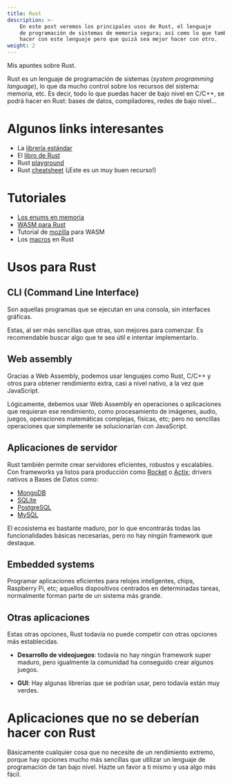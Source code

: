 ```yaml
---
title: Rust
description: >-
    En este post veremos los principales usos de Rust, el lenguaje
    de programación de sistemas de memoria segura; así como lo que también puedes
    hacer con este lenguaje pero que quizá sea mejor hacer con otro.
weight: 2
---
```


Mis apuntes sobre Rust.

Rust es un lenguaje de programación de sistemas (_system programming language_),
lo que da mucho control sobre los recursos del sistema: memoria, etc. Es decir,
todo lo que puedas hacer de bajo nivel en C/C++, se podrá hacer en Rust: bases
de datos, compiladores, redes de bajo nivel...


# Algunos links interesantes

- La [librería estándar][1]
- El [libro de Rust][2]
- Rust [playground][3]
- Rust [cheatsheet][4] (¡Este es un muy buen recurso!)

[1]: https://doc.rust-lang.org/std/
[2]: https://doc.rust-lang.org/book/
[3]: https://play.rust-lang.org/
[4]: https://cheats.rs/


# Tutoriales

- [Los enums en memoria][5]
- [WASM para Rust][6]
- Tutorial de [mozilla][7] para WASM
- Los [macros][8] en Rust

[5]: https://fasterthanli.me/articles/peeking-inside-a-rust-enum
[6]: https://bfnightly.bracketproductions.com/rustbook/webbuild.html
[7]: https://developer.mozilla.org/en-US/docs/WebAssembly/Rust_to_wasm
[8]: https://danielkeep.github.io/tlborm/book/README.html


# Usos para Rust

## CLI (Command Line Interface)

Son aquellas programas que se ejecutan en una consola, sin interfaces gráficas.

Estas, al ser más sencillas que otras, son mejores para comenzar. Es
recomendable buscar algo que te sea útil e intentar implementarlo.


## Web assembly

Gracias a Web Assembly, podemos usar lenguajes como Rust, C/C++ y otros para
obtener rendimiento extra, casi a nivel nativo, a la vez que JavaScript.

Lógicamente, debemos usar Web Assembly en operaciones o aplicaciones que
requieran ese rendimiento, como procesamiento de imágenes, audio, juegos,
operaciones matemáticas complejas, físicas, etc; pero no sencillas operaciones
que simplemente se solucionarían con JavaScript.


## Aplicaciones de servidor

Rust también permite crear servidores eficientes, robustos y escalables. Con
frameworks ya listos para producción como [Rocket](https://rocket.rs/) o
[Actix](https://actix.rs/); drivers nativos a Bases de Datos como:

- [MongoDB](https://www.mongodb.com/es)
- [SQLite](https://www.sqlite.org/index.html)
- [PostgreSQL](https://www.postgresql.org/)
- [MySQL](https://www.mysql.com/)

El ecosistema es bastante maduro, por lo que encontrarás todas las
funcionalidades básicas necesarias, pero no hay ningún framework que destaque.


## Embedded systems

Programar aplicaciones eficientes para relojes inteligentes, chips, Raspberry Pi,
etc; aquellos dispositivos centrados en determinadas tareas, normalmente forman
parte de un sistema más grande.


## Otras aplicaciones

Estas otras opciones, Rust todavía no puede competir con otras opciones más
establecidas.

- **Desarrollo de videojuegos**: todavía no hay ningún framework super maduro,
  pero igualmente la comunidad ha conseguido crear algunos juegos.

- **GUI**: Hay algunas librerías que se podrían usar, pero todavía están muy verdes.


# Aplicaciones que no se deberían hacer con Rust

Básicamente cualquier cosa que no necesite de un rendimiento extremo, porque hay
opciones mucho más sencillas que utilizar un lenguaje de programación de tan
bajo nivel. Hazte un favor a ti mismo y usa algo más fácil.
